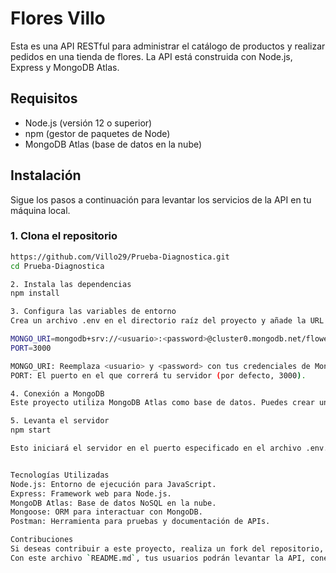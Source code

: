 # Flores Villo

Esta es una API RESTful para administrar el catálogo de productos y realizar pedidos en una tienda de flores. La API está construida con Node.js, Express y MongoDB Atlas.

## Requisitos

- Node.js (versión 12 o superior)
- npm (gestor de paquetes de Node)
- MongoDB Atlas (base de datos en la nube)

## Instalación

Sigue los pasos a continuación para levantar los servicios de la API en tu máquina local.

### 1. Clona el repositorio

```bash
https://github.com/Villo29/Prueba-Diagnostica.git
cd Prueba-Diagnostica

2. Instala las dependencias
npm install

3. Configura las variables de entorno
Crea un archivo .env en el directorio raíz del proyecto y añade la URL de conexión a tu base de datos MongoDB Atlas:

MONGO_URI=mongodb+srv://<usuario>:<password>@cluster0.mongodb.net/flower_shop?retryWrites=true&w=majority
PORT=3000

MONGO_URI: Reemplaza <usuario> y <password> con tus credenciales de MongoDB Atlas.
PORT: El puerto en el que correrá tu servidor (por defecto, 3000).

4. Conexión a MongoDB
Este proyecto utiliza MongoDB Atlas como base de datos. Puedes crear una cuenta gratuita y configurar un cluster en MongoDB Atlas. Asegúrate de obtener tu cadena de conexión y añadirla al archivo .env como se indicó anteriormente.

5. Levanta el servidor
npm start

Esto iniciará el servidor en el puerto especificado en el archivo .env. Por defecto, estará disponible en http://localhost:3000.


Tecnologías Utilizadas
Node.js: Entorno de ejecución para JavaScript.
Express: Framework web para Node.js.
MongoDB Atlas: Base de datos NoSQL en la nube.
Mongoose: ORM para interactuar con MongoDB.
Postman: Herramienta para pruebas y documentación de APIs.

Contribuciones
Si deseas contribuir a este proyecto, realiza un fork del repositorio, crea una nueva rama y realiza un pull request.
Con este archivo `README.md`, tus usuarios podrán levantar la API, conectarse a la base de datos y utilizar **Postman** para interactuar con los endpoints que has definido. También proporciona ejemplos claros de cómo realizar solicitudes a la API.